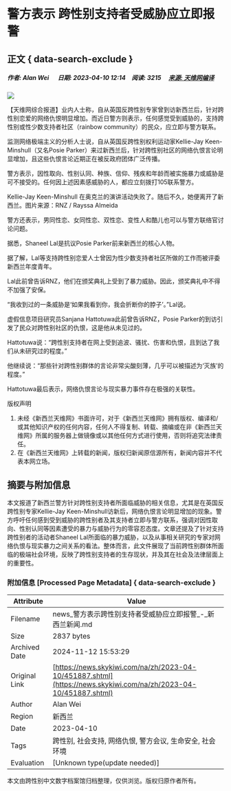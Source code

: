 # 警方表示 跨性别支持者受威胁应立即报警

## 正文 { data-search-exclude }


##### 作者: Alan Wei 　 日期: 2023-04-10 12:14　阅读: 3215 　[来源: 天维网编译](https://www.rnz.co.nz/news/national/487640/police-urge-rainbow-community-to-report-threats-violence-in-wake-of-posie-parker-visit)

![](https://oss.skykiwi.com/uploads/1/image/public/202304/20230410120745_a3olxspowl.png)

【天维网综合报道】业内人士称，自从英国反跨性别专家曾到访新西兰后，针对跨性别恋爱的网络仇恨明显增加。而近日警方则表示，任何感觉受到威胁的，支持跨性别或性少数支持者社区（rainbow community）的民众，应立即与警方联系。

监测网络极端主义的分析人士说，自从英国反跨性别权利运动家Kellie-Jay Keen-Minshull（又名Posie Parker）来过新西兰后，针对跨性别社区的网络仇恨言论明显增加，且这些仇恨言论近期正在被反政府团体广泛传播。

警方表示，因性取向、性别认同、种族、信仰、残疾和年龄而被实施暴力或威胁是可不接受的。任何因上述因素感威胁的人，都应立刻拨打105联系警方。

Kellie-Jay Keen-Minshull 在奥克兰的演讲活动失败了。随后不久，她便离开了新西兰。图片来源：RNZ / Rayssa Almeida

警方还表示，男同性恋、女同性恋、双性恋、变性人和酷儿也可以与警方联络官讨论问题。

据悉，Shaneel Lal是抗议Posie Parker前来新西兰的核心人物。

据了解，Lal等支持跨性别恋爱人士曾因为性少数支持者社区所做的工作而被评委新西兰年度青年。

Lal此前曾告诉RNZ，他们在颁奖典礼上受到了暴力威胁。因此，颁奖典礼中不得不加强了安保。

“我收到过的一条威胁是‘如果我看到你，我会折断你的脖子’。”Lal说。

虚假信息项目研究员Sanjana Hattotuwa此前曾告诉RNZ，Posie Parker的到访引发了民众对跨性别社区的仇恨，这是他从未见过的。

Hattotuwa说：“跨性别支持者在网上受到追波、骚扰、伤害和仇恨，且到达了我们从未研究过的程度。”

他继续说：“那些针对跨性别群体的言论非常尖酸刻薄，几乎可以被描述为‘灭族’的程度。”

Hattotuwa最后表示，网络仇恨言论与现实暴力事件存在极强的关联性。

版权声明 
1. 未经《新西兰天维网》书面许可，对于《新西兰天维网》拥有版权、编译和/或其他知识产权的任何内容，任何人不得复制、转载、摘编或在非《新西兰天维网》所属的服务器上做镜像或以其他任何方式进行使用，否则将追究法律责任。
2. 在《新西兰天维网》上转载的新闻，版权归新闻原信源所有，新闻内容并不代表本网立场。

## 摘要与附加信息

<!-- tcd_abstract -->
本文报道了新西兰警方针对跨性别支持者所面临威胁的相关信息，尤其是在英国反跨性别专家Kellie-Jay Keen-Minshull访新后，网络仇恨言论明显增加的现象。警方呼吁任何感到受到威胁的跨性别者及其支持者立即与警方联系，强调对因性取向、性别认同等因素遭受的暴力与威胁行为的零容忍态度。文章还提及了针对支持跨性别者的活动者Shaneel Lal所面临的暴力威胁，以及从事相关研究的专家对网络仇恨与现实暴力之间关系的看法。整体而言，此文件展现了当前跨性别群体所面临的极端社会环境，反映了跨性别支持者的生存现状，并及其在社会及法律层面上的重要性。
<!-- tcd_abstract_end -->

### 附加信息 [Processed Page Metadata] { data-search-exclude }

| Attribute       | Value                                  |
|-----------------|----------------------------------------|
| Filename        | news_警方表示跨性别支持者受威胁应立即报警_-_新西兰新闻.md                             |
| Size            | 2837 bytes                           |
| Archived Date   | 2024-11-12 15:53:29                             |
| Original Link   | [https://news.skykiwi.com/na/zh/2023-04-10/451887.shtml](https://news.skykiwi.com/na/zh/2023-04-10/451887.shtml)                       |
| Author          | Alan Wei                               |
| Region          | 新西兰                               |
| Date            | 2023-04-10                                 |
| Tags            | 跨性别, 社会支持, 网络仇恨, 警方会议, 生命安全, 社会环境                                 |
| Evaluation            | [Unknown type(update needed)]                                 |
<!-- tcd_table_end -->

本文由跨性别中文数字档案馆归档整理，仅供浏览。版权归原作者所有。
